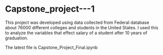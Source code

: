 # Capstone_project---1
This project was developed using data collected from Federal database about 76000 different colleges and students in the United States. I used this to analyze the variables that effect salary of a student after 10 years of  graduation.  

The latest file is Capstone_Project_Final.ipynb  
   
 
